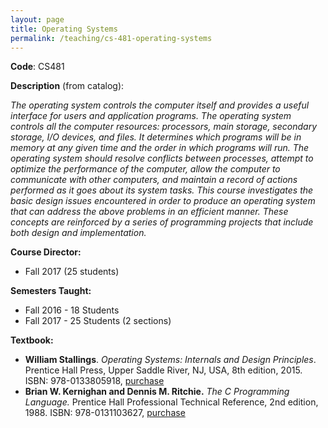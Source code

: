 ```yaml
---
layout: page
title: Operating Systems
permalink: /teaching/cs-481-operating-systems
---
```


**Code**: CS481

**Description** (from catalog): 

_The operating system controls the computer itself and provides a useful interface for users and application programs. The operating system controls all the computer resources: processors, main storage, secondary storage, I/O devices, and files. It determines which programs will be in memory at any given time and the order in which programs will run. The operating system should resolve conflicts between processes, attempt to optimize the performance of the computer, allow the computer to communicate with other computers, and maintain a record of actions performed as it goes about its system tasks. This course investigates the basic design issues encountered in order to produce an operating system that can address the above problems in an efficient manner. These concepts are reinforced by a series of programming projects that include both design and implementation._

**Course Director:** 

* Fall 2017 (25 students)

**Semesters Taught:** 

*  Fall 2016 - 18 Students
*  Fall 2017 - 25 Students (2 sections)

**Textbook:**

*  **William Stallings**. _Operating Systems: Internals and Design Principles_. Prentice Hall Press, Upper Saddle River, NJ, USA, 8th edition, 2015. ISBN: 978-0133805918, [purchase](https://www.amazon.com/Operating-Systems-Internals-Design-Principles/dp/0133805913)
* **Brian W. Kernighan and Dennis M. Ritchie.** _The C Programming Language._ Prentice Hall Professional Technical Reference, 2nd edition, 1988. ISBN: 978-0131103627, [purchase](https://www.amazon.com/Programming-Language-Brian-W-Kernighan/dp/0131103628/)